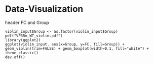# Data-Visualization
header FC and Group

```violin_input <- read.delim("VP35m_WT_violin_input.txt", header=TRUE, sep="\t")
violin_input$Group <- as.factor(violin_input$Group)
pdf("VP35m_WT_violin.pdf")
library(ggplot2)
ggplot(violin_input, aes(x=Group, y=FC, fill=Group)) + geom_violin(trim=FALSE) + geom_boxplot(width=0.1, fill="white") + theme_classic()
dev.off()
```
